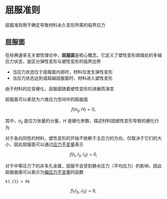 # 屈服准则

<span class="gray-text">
屈服准则用于确定导致材料永久变形所需的临界应力
</span>

## 屈服面

在经典速率无关塑性理论中，**屈服面**是核心概念。它定义了塑性变形阈值处的多轴应力状态，是‌区分弹性变形与塑性变形的临界边界

- 当应力状态位于屈服面‌内部‌时，材料仅发生‌弹性变形
- 当应力状态‌达到或超越‌屈服面时，材料进入‌塑性变形

由于材料的应变硬化，屈服面随着塑性变形的进展而演变

屈服面可以表现为六维应力空间中的超曲面

$$
f(\sigma_{ij},H) = 0,
$$

其中，$\sigma_{ij}$ 是应力张量的分量，$H$ 是硬化参数，描述材料因塑性变形导致的硬化行为

对于各向同性的材料，塑性变形的开始不依赖于主应力的方向，仅取决于它们的大小，因此屈服面可以通过[应力不变量](../../Tensor/chap1/sec1-invarient.md)表示

$$
f(I_{1},I_{2},I_{3}) = 0,
$$

对于中等压力下的非多孔金属，屈服不会受到静水压力（平均应力）的影响，因此屈服曲面可以表示为[偏应力不变量](../../Tensor/chap1/sec1-invarient.md)的函数

```{margin}
$J_{1} = 0$
```

$$
f(J_{2},J_{3}) = 0,
$$

